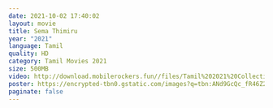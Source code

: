 ```yaml
---
date: 2021-10-02 17:40:02
layout: movie
title: Sema Thimiru
year: "2021"
language: Tamil
quality: HD
category: Tamil Movies 2021
size: 500MB
video: http://download.mobilerockers.fun//files/Tamil%202021%20Collection/Sema%20Thimiru%20(2021)/Sema%20Thimiru%20(2021)%20Full%20Movies/Sema%20Thimiru%20(2021)%20HDRip/Sema%20Thimiru%20(2021)%20HDRip%20Single%20Part.mp4
poster: https://encrypted-tbn0.gstatic.com/images?q=tbn:ANd9GcQc_fR46Z25c8n4sy15qqF0Rtx8NYo3dIqF8Q&usqp=CAU
paginate: false
---
```

